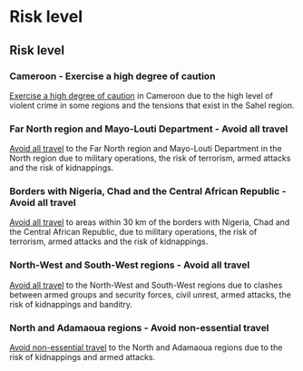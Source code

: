 # Risk level

## Risk level

### Cameroon - Exercise a high degree of caution

[Exercise a high degree of caution](#levels "Risk Levels") in Cameroon due to the high level of violent crime in some regions and the tensions that exist in the Sahel region.

### Far North region and Mayo-Louti Department - Avoid all travel

[Avoid all travel](#levels "Risk Levels") to the Far North region and Mayo-Louti Department in the North region due to military operations, the risk of terrorism, armed attacks and the risk of kidnappings.

### Borders with Nigeria, Chad and the Central African Republic - Avoid all travel

[Avoid all travel](#levels "Risk Levels") to areas within 30 km of the borders with Nigeria, Chad and the Central African Republic, due to military operations, the risk of terrorism, armed attacks and the risk of kidnappings.

### North-West and South-West regions - Avoid all travel

[Avoid all travel](#levels "Risk Levels") to the North-West and South-West regions due to clashes between armed groups and security forces, civil unrest, armed attacks, the risk of kidnappings and banditry.

### North and Adamaoua regions - Avoid non-essential travel

[Avoid non-essential travel](#levels "Risk Levels") to the North and Adamaoua regions due to the risk of kidnappings and armed attacks.